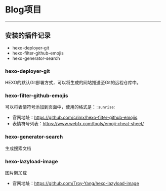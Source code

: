 # Blog项目

---

## 安装的插件记录

- hexo-deployer-git
- hexo-filter-github-emojis
- hexo-generator-search

### hexo-deployer-git

HEXO的默认Git部署方式，可以将生成的网站推送至Git的远程仓库中。

### hexo-filter-github-emojis

可以将表情符号添加到页面中，使用的格式是：`:sunrise:`

- 官网地址：<https://github.com/crimx/hexo-filter-github-emojis>
- 表情符号列表：<https://www.webfx.com/tools/emoji-cheat-sheet/>

### hexo-generator-search

生成搜索文档

### hexo-lazyload-image

图片懒加载

- 官网地址：<https://github.com/Troy-Yang/hexo-lazyload-image>